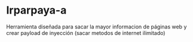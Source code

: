 # Irparpaya-a
Herramienta diseñada para sacar la mayor informacion de páginas web y crear payload de inyección (sacar metodos de internet ilimitado)
